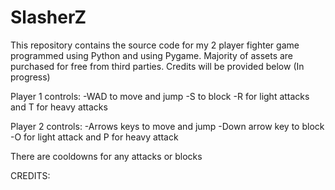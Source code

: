 # SlasherZ
This repository contains the source code for my 2 player fighter game programmed using Python and using Pygame.
Majority of assets are purchased for free from third parties.
Credits will be provided below (In progress)




Player 1 controls:
-WAD to move and jump
-S to block
-R for light attacks and T for heavy attacks

Player 2 controls:
-Arrows keys to move and jump
-Down arrow key to block
-O for light attack and P for heavy attack

There are cooldowns for any attacks or blocks


CREDITS:





